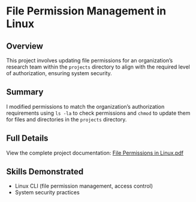 # File Permission Management in Linux

## Overview
This project involves updating file permissions for an organization’s research team within the `projects` directory to align with the required level of authorization, ensuring system security.

## Summary
I modified permissions to match the organization’s authorization requirements using `ls -la` to check permissions and `chmod` to update them for files and directories in the `projects` directory.

## Full Details
View the complete project documentation: [File Permissions in Linux.pdf](File%20Permissions%20in%20Linux.pdf)

## Skills Demonstrated
- Linux CLI (file permission management, access control)  
- System security practices  
